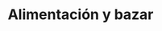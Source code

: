 ---
title: "Alimentación y bazar"
url: /majadahonda/alimentacion-y-bazar-calle-de-la-granadilla/
shop: comodidad
---